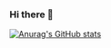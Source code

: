 ### Hi there 👋

[![Anurag's GitHub stats](https://github-readme-stats-javanshen.vercel.app/api?username=JavanShen)](https://github.com/anuraghazra/github-readme-stats)

<!--
**JavanShen/JavanShen** is a ✨ _special_ ✨ repository because its `README.md` (this file) appears on your GitHub profile.

Here are some ideas to get you started:

- 🔭 I’m currently working on ...
- 🌱 I’m currently learning ...
- 👯 I’m looking to collaborate on ...
- 🤔 I’m looking for help with ...
- 💬 Ask me about ...
- 📫 How to reach me: ...
- 😄 Pronouns: ...
- ⚡ Fun fact: ...
-->
